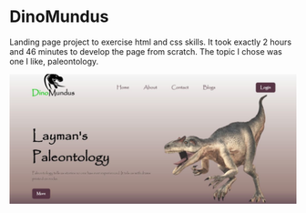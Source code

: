 # DinoMundus

Landing page project to exercise html and css skills. It took exactly 2 hours and 46 minutes to develop the page from scratch. The topic I chose was one I like, paleontology.

![screen print](media\print.jpg)